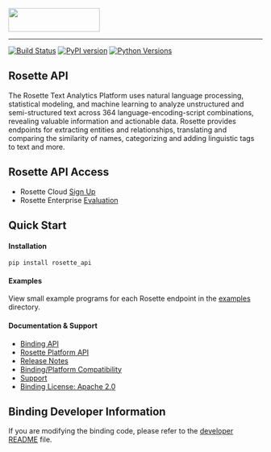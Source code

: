 <a href="https://www.rosette.com"><img src="https://s3.amazonaws.com/styleguide.basistech.com/logos/rosette-logo.png" width="181" height="47" /></a>

---

[![Build Status](https://travis-ci.org/rosette-api/python.svg?branch=develop)](https://travis-ci.org/rosette-api/python)
[![PyPI version](https://badge.fury.io/py/rosette-api.svg)](https://badge.fury.io/py/rosette-api)
[![Python Versions](https://img.shields.io/pypi/pyversions/rosette-api.svg?color=dark%20green&label=Python%20Versions)](https://img.shields.io/pypi/pyversions/rosette-api.svg?color=dark%20green&label=Python%20Versions)

## Rosette API
The Rosette Text Analytics Platform uses natural language processing, statistical modeling, and machine learning to
analyze unstructured and semi-structured text across 364 language-encoding-script combinations, revealing valuable
information and actionable data. Rosette provides endpoints for extracting entities and relationships, translating and
comparing the similarity of names, categorizing and adding linguistic tags to text and more.

## Rosette API Access
- Rosette Cloud [Sign Up](https://developer.rosette.com/signup)
- Rosette Enterprise [Evaluation](https://www.rosette.com/product-eval/)

## Quick Start

#### Installation
`pip install rosette_api`

#### Examples
View small example programs for each Rosette endpoint
in the [examples](https://github.com/rosette-api/python/tree/develop/examples) directory.

#### Documentation & Support
- [Binding API](https://rosette-api.github.io/python/)
- [Rosette Platform API](https://developer.rosette.com/features-and-functions)
- [Release Notes](https://github.com/rosette-api/python/wiki/Release-Notes)
- [Binding/Platform Compatibility](https://developer.rosette.com/features-and-functions?python#)
- [Support](https://support.rosette.com)
- [Binding License: Apache 2.0](https://github.com/rosette-api/python/blob/develop/LICENSE.txt)

## Binding Developer Information
If you are modifying the binding code, please refer to the [developer README](https://github.com/rosette-api/python/tree/develop/DEVELOPER.md) file.
